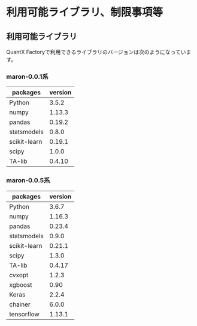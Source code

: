 # 利用可能ライブラリ、制限事項等

## 利用可能ライブラリ

QuantX Factoryで利用できるライブラリのバージョンは次のようになっています。

### maron-0.0.1系

| packages | version |
|-----------|------------|
| Python | 3.5.2 |
| numpy | 1.13.3 |
| pandas | 0.19.2 |
| statsmodels | 0.8.0 |
| scikit-learn | 0.19.1 |
| scipy | 1.0.0 |
| TA-lib| 0.4.10 |

### maron-0.0.5系

| packages | version |
|-----------|------------|
| Python | 3.6.7 |
| numpy | 1.16.3 |
| pandas | 0.23.4 |
| statsmodels | 0.9.0 |
| scikit-learn | 0.21.1 |
| scipy | 1.3.0 |
| TA-lib| 0.4.17 |
| cvxopt | 1.2.3 |
| xgboost | 0.90 |
| Keras | 2.2.4 |
| chainer | 6.0.0 |
| tensorflow | 1.13.1 |


